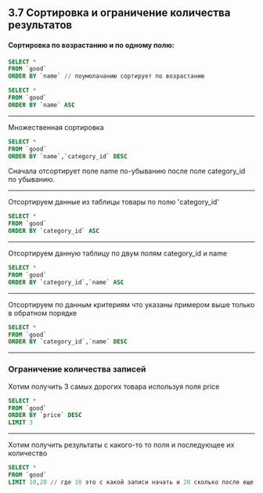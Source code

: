 ## 3.7 Сортировка и ограничение количества результатов

#### Сортировка по возрастанию и по одному полю:

```sql
SELECT *
FROM `good`
ORDER BY `name` // поумолачанию сортирует по возрастанию
```

```sql
SELECT *
FROM `good`
ORDER BY `name` ASC
```

------

Множественная сортировка

```sql
SELECT *
FROM `good`
ORDER BY `name`,`category_id` DESC
```

Сначала отсортирует поле name по-убыванию после поле category_id по убыванию.

------

Отсортируем данные из таблицы товары по полю 'category_id'

```sql
SELECT *
FROM `good`
ORDER BY `category_id` ASC
```

------

Отсортируем данную таблицу по двум полям category_id и name

```sql
SELECT *
FROM `good`
ORDER BY `category_id`,`name` ASC
```

------

Отсортируем по данным критериям что указаны примером выше только в обратном порядке 

```sql
SELECT *
FROM `good`
ORDER BY `category_id`,`name` DESC
```

------

### Ограничение количества записей 

Хотим получить 3 самых дорогих товара используя поля price

```sql
SELECT *
FROM `good`
ORDER BY `price` DESC
LIMIT 3
```

------

Хотим получить результаты с какого-то то поля и последующее их количество

```sql
SELECT *
FROM `good`
LIMIT 10,20 // где 10 это с какой записи начать и 20 сколько после еще категорий вытащить (получается с 10 строчки по 30, 30 не включительно)
```

